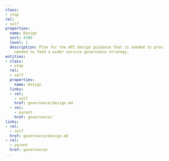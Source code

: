 ```yaml
---
class:
- stop
rel:
- self
properties:
  name: Design
  sort: 4386
  level: 1
  description: Plan for the API design guidance that is needed to provide what is
    needed to feed a wider service governance strategy.
entities:
- class:
  - stop
  rel:
  - self
  properties:
    name: Design
  links:
  - rel:
    - self
    href: governance/design.md
  - rel:
    - parent
    href: governance/
links:
- rel:
  - self
  href: governance/design.md
- rel:
  - parent
  href: governance/
...
```

